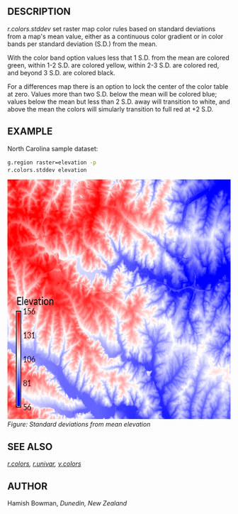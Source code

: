## DESCRIPTION

*r.colors.stddev* set raster map color rules based on standard
deviations from a map's mean value, either as a continuous color
gradient or in color bands per standard deviation (S.D.) from the mean.

With the color band option values less that 1 S.D. from the mean are
colored green, within 1-2 S.D. are colored yellow, within 2-3 S.D. are
colored red, and beyond 3 S.D. are colored black.

For a differences map there is an option to lock the center of the color
table at zero. Values more than two S.D. below the mean will be colored
blue; values below the mean but less than 2 S.D. away will transition to
white, and above the mean the colors will simularly transition to full
red at +2 S.D.

## EXAMPLE

North Carolina sample dataset:

```sh
g.region raster=elevation -p
r.colors.stddev elevation
```

[<img src="r_colors_stddev.png" data-border="0" width="600" height="540"
alt="r.colors.stddev example" />](r_colors_stddev.png)  
*Figure: Standard deviations from mean elevation*

## SEE ALSO

*[r.colors](r.colors.md), [r.univar](r.univar.md),
[v.colors](v.colors.md)*

## AUTHOR

Hamish Bowman, *Dunedin, New Zealand*
